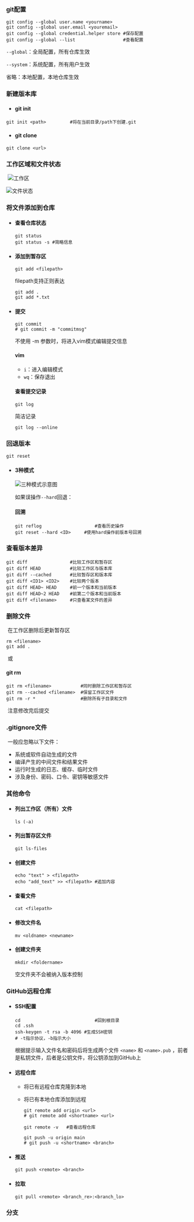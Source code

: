 ### git配置



```shell
git config --global user.name <yourname>
git config --global user.email <youremail>
git config --global credential.helper store #保存配置
git config --global --list 					#查看配置
```

` --global `：全局配置，所有仓库生效

` --system `：系统配置，所有用户生效

省略：本地配置，本地仓库生效



### 新建版本库

- #### git init

``` shell
git init <path>			#将在当前目录/path下创建.git
```

- #### git clone

```shell 
git clone <url>
```



### 工作区域和文件状态

​	![工作区](./img/workstream.png)



![文件状态](./img/filetype.png)



### 将文件添加到仓库



- #### 查看仓库状态

  ``` shell
  git status
  git status -s	#简略信息
  ```

- #### 添加到暂存区

  ```shell 
  git add <filepath> 
  ```

  filepath支持正则表达

  ```shell
  git add .
  git add *.txt
  ```

- #### 提交

  ```shell 
  git commit
  # git commit -m "commitmsg"
  ```

  不使用 -m 参数时，将进入vim模式编辑提交信息

  #### vim

  -  ` i `：进入编辑模式
  - ` wq `：保存退出

  #### 查看提交记录

  ```shell
  git log
  ```

  简洁记录

  ```shell
  git log --online
  ```



### 回退版本

``` shell
git reset
```

- #### 3种模式

  ![三种模式示意图](./img/resetmode.png)

  如果误操作` --hard `回退：

  #### 回溯

  ```shell
  git reflog					#查看历史操作
  git reset --hard <ID>		#使用hard操作前版本号回溯
  ```



### 查看版本差异

```shell
git diff				#比较工作区和暂存区
git diff HEAD			#比较工作区与版本库
git diff --cached		#比较暂存区和版本库
git diff <ID1> <ID2>	#比较两个版本
git diff HEAD~ HEAD		#前一个版本和当前版本
git diff HEAD~2 HEAD	#前第二个版本和当前版本
git diff <filename>		#只查看某文件的差异
```



### 删除文件

​	在工作区删除后更新暂存区

```shell
rm <filename>
git add .
```

​	或

#### 	git rm

```shell
git rm <filename>			#同时删除工作区和暂存区
git rm --cached <filename>	#保留工作区文件
git rm -r *					#删除所有子目录和文件
```

​	注意修改完后提交

### .gitignore文件

​	一般应忽略以下文件：

- 系统或软件自动生成的文件
- 编译产生的中间文件和结果文件
- 运行时生成的日志、缓存、临时文件
- 涉及身份、密码、口令、密钥等敏感文件

### 其他命令

- #### 列出工作区（所有）文件

  ```shell
  ls (-a)
  ```

- #### 列出暂存区文件

  ```shell
  git ls-files
  ```

- #### 创建文件

  ```shell
  echo "text" > <filepath>
  echo "add_text" >> <filepath>	#追加内容
  ```

- #### 查看文件

  ```shell
  cat <filepath>
  ```

- #### 修改文件名

  ```shell 
  mv <oldname> <newname>
  ```

- #### 创建文件夹

  ```shell
  mkdir <foldername>
  ```

  空文件夹不会被纳入版本控制







### GitHub远程仓库

- #### SSH配置

  ```shell
  cd							#回到根目录
  cd .ssh
  ssh-keygen -t rsa -b 4096	#生成SSH密钥
  # -t指示协议，-b指示大小
  ```

  根据提示输入文件名和密码后将生成两个文件 ` <name> ` 和 ` <name>.pub ` ，前者是私钥文件，后者是公钥文件，将公钥添加到GitHub上

- #### 远程仓库

  - 将已有远程仓库克隆到本地

  - 将已有本地仓库添加到远程

    ```shell
    git remote add origin <url>
    # git remote add <shortname> <url>
    
    git remote -v	#查看远程仓库
    
    git push -u origin main
    # git push -u <shortname> <branch>
    ```

- #### 推送

  ```shell
  git push <remote> <branch>
  ```

- #### 拉取

  ```shell
  git pull <remote> <branch_re>:<branch_lo>
  ```







### 分支
